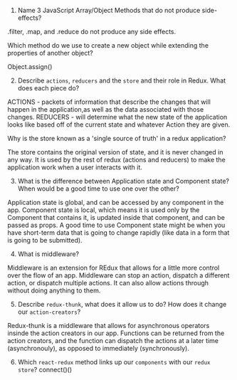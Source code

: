 1.  Name 3 JavaScript Array/Object Methods that do not produce side-effects?

.filter, .map, and .reduce do not produce any side effects.

Which method do we use to create a new object while extending the properties of another object?

Object.assign()

2.  Describe `actions`, `reducers` and the `store` and their role in Redux. What does each piece do?

ACTIONS - packets of information that describe the changes that will happen in the application,as well as the data associated with those changes.
REDUCERS - will determine what the new state of the application looks like based off of the current state and whatever Action they are given.

Why is the store known as a 'single source of truth' in a redux application?

The store contains the original version of state, and it is never changed in any way. It is used by the rest of redux (actions and reducers) to make the application work when a user interacts with it.

3.  What is the difference between Application state and Component state? When would be a good time to use one over the other?

Application state is global, and can be accessed by any component in the app. Component state is local, which means it is used only by the Component that contains it, is updated inside that component, and can be passed as props. A good time to use Component state might be when you have short-term data that is going to change rapidly (like data in a form that is going to be submitted).

4.  What is middleware?

Middleware is an extension for REdux that allows for a little more control over the flow of an app. Middleware can stop an action, dispatch a different action, or dispatch multiple actions. It can also allow actions through without doing anything to them.

5.  Describe `redux-thunk`, what does it allow us to do? How does it change our `action-creators`?

Redux-thunk is a middleware that allows for asynchronous operators insinde the action creators in our app. Functions can be returned from the action creators, and the function can dispatch the actions at a later time (asynchronouly), as opposed to immediately (synchronously).

6.  Which `react-redux` method links up our `components` with our `redux store`? connect()()
